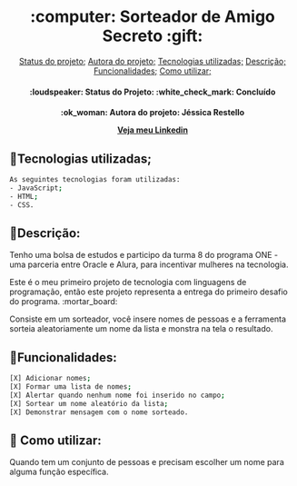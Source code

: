 <h1 align="center"> :computer: Sorteador de Amigo Secreto :gift: </h1>

<p align="center">
<a href= "#Statusdoprojeto">Status do projeto;<a/>
<a href= "#Autoradoprojeto">Autora do projeto;<a/>
<a href= "#Tecnologiasutilizadas">Tecnologias utilizadas;<a/>
<a href= "#Descricao">Descrição;<a/>
<a href= "#Funcionalidades">Funcionalidades;<a/>
<a href= "#Comoutilizar">Como utilizar;<a/>

<br>
<h4 align="center">
:loudspeaker: Status do Projeto: :white_check_mark: Concluído
  
<h4 align="center">
:ok_woman: Autora do projeto: Jéssica Restello

[Veja meu Linkedin](https://www.linkedin.com/in/jessicarestello/)
</h4>

## :wrench:Tecnologias utilizadas; 
```bash
As seguintes tecnologias foram utilizadas:
- JavaScript;
- HTML;
- CSS.
```

## :round_pushpin:Descrição: 
<p>Tenho uma bolsa de estudos e participo da turma 8 do programa ONE - uma parceria entre Oracle e Alura, para incentivar mulheres na tecnologia.</p>
<p>Este é o meu primeiro projeto de tecnologia com linguagens de programação, então este projeto representa a entrega do primeiro desafio do programa. :mortar_board:</p>
<p>Consiste em um sorteador, você insere nomes de pessoas e a ferramenta sorteia aleatoriamente um nome da lista e monstra na tela o resultado.</p>

## :dart:Funcionalidades:
```bash
[X] Adicionar nomes;
[X] Formar uma lista de nomes;
[X] Alertar quando nenhum nome foi inserido no campo;
[X] Sortear um nome aleatório da lista;
[X] Demonstrar mensagem com o nome sorteado.
```

## :rocket: Como utilizar:
<p>Quando tem um conjunto de pessoas e precisam escolher um nome para alguma função específica.</p>

